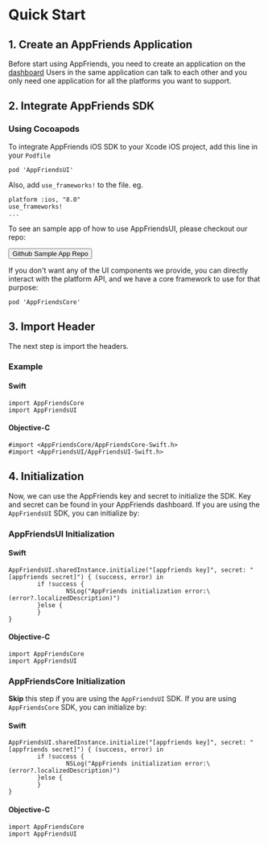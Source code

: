# Quick Start
## 1. Create an AppFriends Application
Before start using AppFriends, you need to create an application on the [dashboard](http://appfriends.hacknocraft.com/landing/index) Users in the same application can talk to each other and you only need one application for all the platforms you want to support.

## 2. Integrate AppFriends SDK
### Using Cocoapods
To integrate AppFriends iOS SDK to your Xcode iOS project, add this line in your `Podfile`

	pod 'AppFriendsUI'

Also, add `use_frameworks!` to the file. eg.

	platform :ios, "8.0"
	use_frameworks!
	...

To see an sample app of how to use AppFriendsUI, please checkout our repo:

<a href="https://github.com/laeroah/AppFriendsUI/">
<button class="btn btn-info">Github Sample App Repo</button>  
</a>

If you don't want any of the UI components we provide, you can directly interact with the platform API, and we have a core framework to use for that purpose:

	pod 'AppFriendsCore'

## 3. Import Header
The next step is import the headers.

### Example

#### Swift
```
import AppFriendsCore
import AppFriendsUI
```

#### Objective-C
```
#import <AppFriendsCore/AppFriendsCore-Swift.h>
#import <AppFriendsUI/AppFriendsUI-Swift.h>
```
## 4. Initialization
Now, we can use the AppFriends key and secret to initialize the SDK. Key and secret can be found in your AppFriends dashboard. If you are using the `AppFriendsUI` SDK, you can initialize by:

### AppFriendsUI Initialization

#### Swift
```
AppFriendsUI.sharedInstance.initialize("[appfriends key]", secret: "[appfriends secret]") { (success, error) in
		if !success {
				NSLog("AppFriends initialization error:\(error?.localizedDescription)")
		}else {
		}
}
```

#### Objective-C
```
import AppFriendsCore
import AppFriendsUI
```

### AppFriendsCore Initialization

**Skip** this step if you are using the `AppFriendsUI` SDK. If you are using `AppFriendsCore` SDK, you can initialize by:

#### Swift
```
AppFriendsUI.sharedInstance.initialize("[appfriends key]", secret: "[appfriends secret]") { (success, error) in
		if !success {
				NSLog("AppFriends initialization error:\(error?.localizedDescription)")
		}else {
		}
}
```

#### Objective-C
```
import AppFriendsCore
import AppFriendsUI
```
